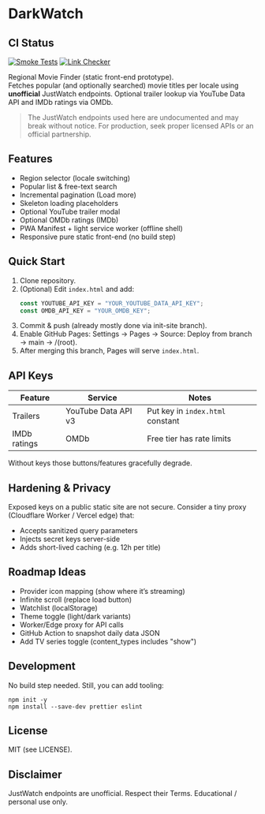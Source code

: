 # DarkWatch

## CI Status

[![Smoke Tests](https://github.com/WernerRall147/DarkWatch_movie_finder/workflows/Smoke%20Tests/badge.svg)](https://github.com/WernerRall147/DarkWatch_movie_finder/actions/workflows/smoke.yml)
[![Link Checker](https://github.com/WernerRall147/DarkWatch_movie_finder/workflows/Link%20Checker/badge.svg)](https://github.com/WernerRall147/DarkWatch_movie_finder/actions/workflows/links.yml)

Regional Movie Finder (static front-end prototype).  
Fetches popular (and optionally searched) movie titles per locale using **unofficial** JustWatch endpoints. Optional trailer lookup via YouTube Data API and IMDb ratings via OMDb.

> The JustWatch endpoints used here are undocumented and may break without notice. For production, seek proper licensed APIs or an official partnership.

## Features
- Region selector (locale switching)
- Popular list & free-text search
- Incremental pagination (Load more)
- Skeleton loading placeholders
- Optional YouTube trailer modal
- Optional OMDb ratings (IMDb)
- PWA Manifest + light service worker (offline shell)
- Responsive pure static front-end (no build step)

## Quick Start
1. Clone repository.
2. (Optional) Edit `index.html` and add:
   ```js
   const YOUTUBE_API_KEY = "YOUR_YOUTUBE_DATA_API_KEY";
   const OMDB_API_KEY = "YOUR_OMDB_KEY";
   ```
3. Commit & push (already mostly done via init-site branch).
4. Enable GitHub Pages: Settings → Pages → Source: Deploy from branch → main → /(root).
5. After merging this branch, Pages will serve `index.html`.

## API Keys
| Feature | Service | Notes |
|---------|---------|-------|
| Trailers | YouTube Data API v3 | Put key in `index.html` constant |
| IMDb ratings | OMDb | Free tier has rate limits |

Without keys those buttons/features gracefully degrade.

## Hardening & Privacy
Exposed keys on a public static site are not secure. Consider a tiny proxy (Cloudflare Worker / Vercel edge) that:
- Accepts sanitized query parameters
- Injects secret keys server-side
- Adds short-lived caching (e.g. 12h per title)

## Roadmap Ideas
- Provider icon mapping (show where it’s streaming)
- Infinite scroll (replace load button)
- Watchlist (localStorage)
- Theme toggle (light/dark variants)
- Worker/Edge proxy for API calls
- GitHub Action to snapshot daily data JSON
- Add TV series toggle (content_types includes "show")

## Development
No build step needed. Still, you can add tooling:
```
npm init -y
npm install --save-dev prettier eslint
```

## License
MIT (see LICENSE).

## Disclaimer
JustWatch endpoints are unofficial. Respect their Terms. Educational / personal use only.